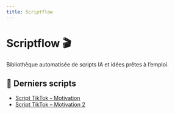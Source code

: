 ```yaml
---
title: Scriptflow
---
```


# Scriptflow 🎬
Bibliothèque automatisée de scripts IA et idées prêtes à l’emploi.

## 📜 Derniers scripts
- [Script TikTok - Motivation](/content/test.md)
- [Script TikTok – Motivation 2](/Scriptflow/content/script-tiktok-motivation-2.md)
